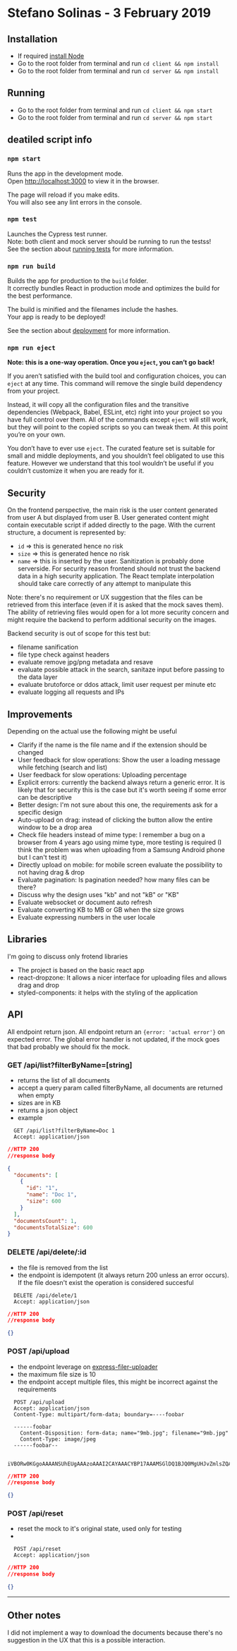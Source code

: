 # Stefano Solinas - 3 February 2019

## Installation
- If required [install Node](https://nodejs.org/en/)
- Go to the root folder from terminal and run `cd client && npm install`
- Go to the root folder from terminal and run `cd server && npm install`


## Running
- Go to the root folder from terminal and run `cd client && npm start`
- Go to the root folder from terminal and run `cd server && npm start`


## deatiled script info
### `npm start`
Runs the app in the development mode.<br>
Open [http://localhost:3000](http://localhost:3000) to view it in the browser.

The page will reload if you make edits.<br>
You will also see any lint errors in the console.

### `npm test`

Launches the Cypress test runner.<br>
Note: both client and mock server should be running to run the testss!<br>
See the section about [running tests](https://docs.cypress.io/guides/getting-started/testing-your-app.html) for more information.

### `npm run build`

Builds the app for production to the `build` folder.<br>
It correctly bundles React in production mode and optimizes the build for the best performance.

The build is minified and the filenames include the hashes.<br>
Your app is ready to be deployed!

See the section about [deployment](https://facebook.github.io/create-react-app/docs/deployment) for more information.

### `npm run eject`

**Note: this is a one-way operation. Once you `eject`, you can’t go back!**

If you aren’t satisfied with the build tool and configuration choices, you can `eject` at any time. This command will remove the single build dependency from your project.

Instead, it will copy all the configuration files and the transitive dependencies (Webpack, Babel, ESLint, etc) right into your project so you have full control over them. All of the commands except `eject` will still work, but they will point to the copied scripts so you can tweak them. At this point you’re on your own.

You don’t have to ever use `eject`. The curated feature set is suitable for small and middle deployments, and you shouldn’t feel obligated to use this feature. However we understand that this tool wouldn’t be useful if you couldn’t customize it when you are ready for it.

## Security
On the frontend perspective, the main risk is the user content generated from user A but displayed from user B. User generated content might contain executable script if added directly to the page.
With the current structure, a document is represented by:
- `id` => this is generated hence no risk
- `size` => this is generated hence no risk
- `name` => this is inserted by the user. Sanitization is probably done serverside. For security reason frontend should not trust the backend data in a high security application. The React template interpolation should take care correctly of any attempt to manipulate this

Note: there's no requirement or UX suggestion that the files can be retrieved from this interface (even if it is asked that the mock saves them). The ability of retrieving files would open for a lot more security concern and might require the backend to perform additional security on the images.

Backend security is out of scope for this test but:
- filename sanification
- file type check against headers
- evaluate remove jpg/png metadata and resave
- evaluate possible attack in the search, sanitaze input before passing to the data layer
- evaluate brutoforce or ddos attack, limit user request per minute etc
- evaluate logging all requests and IPs

## Improvements
Depending on the actual use the following might be useful
- Clarify if the name is the file name and if the extension should be changed
- User feedback for slow operations: Show the user a loading message while fetching (search and list)
- User feedback for slow operations: Uploading percentage
- Explicit errors: currently the backend always return a generic error. It is likely that for security this is the case but it's worth seeing if some error can be descriptive
- Better design: I'm not sure about this one, the requirements ask for a specific design
- Auto-upload on drag: instead of clicking the button allow the entire window to be a drop area
- Check file headers instead of mime type: I remember a bug on a browser from 4 years ago using mime type, more testing is required (I think the problem was when uploading from a Samsung Android phone but I can't test it)
- Directly upload on mobile: for mobile screen evaluate the possibility to not having drag & drop
- Evaluate pagination: Is pagination needed? how many files can be there?
- Discuss why the design uses "kb" and not "kB" or "KB"
- Evaluate websocket or document auto refresh
- Evaluate converting KB to MB or GB when the size grows
- Evaluate expressing numbers in the user locale

## Libraries
I'm going to discuss only frotend libraries
- The project is based on the basic react app
- react-dropzone: It allows a nicer interface for uploading files and allows drag and drop
- styled-components: it helps with the styling of the application

## API
All endpoint return json. All endpoint return an `{error: 'actual error'}` on expected error.
The global error handler is not updated, if the mock goes that bad probably we should fix the mock.

### GET /api/list?filterByName=[string]
- returns the list of all documents
- accept a query param called filterByName, all documents are returned when empty
- sizes are in KB
- returns a json object
- example
```
  GET /api/list?filterByName=Doc 1
  Accept: application/json
```
``` JSON
//HTTP 200
//response body

{
  "documents": [
    {
      "id": "1",
      "name": "Doc 1",
      "size": 600
    }
  ],
  "documentsCount": 1,
  "documentsTotalSize": 600
}
```

### DELETE /api/delete/:id
- the file is removed from the list
- the endpoint is idempotent (it always return 200 unless an error occurs). If the file doesn't exist the operation is considered succesful

```
  DELETE /api/delete/1
  Accept: application/json
```
``` JSON
//HTTP 200
//response body

{}
```

### POST /api/upload
- the endpoint leverage on [express-filer-uploader](https://www.npmjs.com/package/express-fileupload)
- the maximum file size is 10
- the endpoint accept multiple files, this might be incorrect against the requirements
```
  POST /api/upload
  Accept: application/json
  Content-Type: multipart/form-data; boundary=----foobar

  ------foobar
    Content-Disposition: form-data; name="9mb.jpg"; filename="9mb.jpg"
    Content-Type: image/jpeg
  ------foobar--

  iVBORw0KGgoAAAANSUhEUgAAAzoAAAI2CAYAAACYBP17AAAMSGlDQ1BJQ0MgUHJvZmlsZQAASImVVwdYU8kWnltSSWiBCEgJvYlSpEsJoUUQkCrYCEkgocSYEETsyqKCaxcRsKGrIoquBRA79rIodtfyUBaVlXWxYEPlTQro6vfe...
```
``` JSON
//HTTP 200
//response body

{}
```

### POST /api/reset
- reset the mock to it's original state, used only for testing
- 
```
  POST /api/reset
  Accept: application/json
```
``` JSON
//HTTP 200
//response body

{}
```

---
## Other notes
I did not implement a way to download the documents because there's no suggestion in the UX that this is a possible interaction.